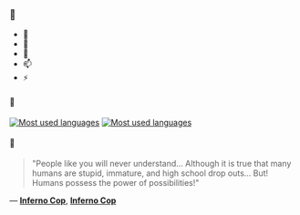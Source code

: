 ### 👋

- 🔭
- 🌱
- 💬
- 📫
- ⚡

#### 🧏

[![Most used languages](https://github-readme-stats-aynah.vercel.app/api/top-langs/?username=aynh&theme=solarized-dark&langs_count=6&layout=compact&hide_title=true)](https://github.com/anuraghazra/github-readme-stats#gh-dark-mode-only)
[![Most used languages](https://github-readme-stats-aynah.vercel.app/api/top-langs/?username=aynh&theme=solarized-light&langs_count=6&layout=compact&hide_title=true)](https://github.com/anuraghazra/github-readme-stats#gh-light-mode-only)

#### 💬

> "People like you will never understand... Although it is true that many humans are stupid, immature, and high school drop outs... But! Humans possess the power of possibilities!"

&mdash; [**Inferno Cop**](https://myanimelist.net/character.php?q=Inferno%20Cop&cat=character), [**Inferno Cop**](https://myanimelist.net/search/all?q=Inferno%20Cop&cat=all)
